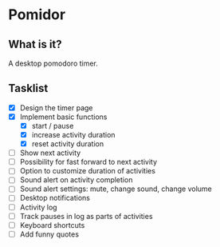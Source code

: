 # Pomidor

## What is it?

A desktop pomodoro timer.

## Tasklist

- [x] Design the timer page
- [x] Implement basic functions
    - [x] start / pause
    - [x] increase activity duration 
    - [x] reset activity duration 
- [ ] Show next activity
- [ ] Possibility for fast forward to next activity
- [ ] Option to customize duration of activities
- [ ] Sound alert on activity completion
- [ ] Sound alert settings: mute, change sound, change volume
- [ ] Desktop notifications
- [ ] Activity log
- [ ] Track pauses in log as parts of activities
- [ ] Keyboard shortcuts
- [ ] Add funny quotes
